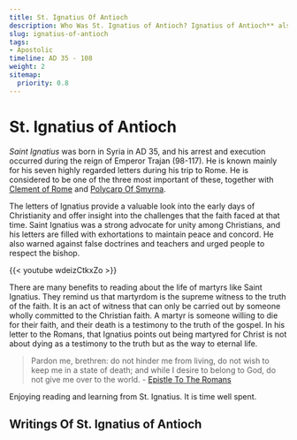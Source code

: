 ```yaml
---
title: St. Ignatius Of Antioch
description: Who Was St. Ignatius of Antioch? Ignatius of Antioch** also known as Ignatius Theophorus meaning "the God-bearing"), was an early Christian writer and Patriarch of Antioch. While en route to Rome, where he met his martyrdom, Ignatius wrote a series of letters.
slug: ignatius-of-antioch
tags:
- Apostolic
timeline: AD 35 - 108
weight: 2
sitemap:
  priority: 0.8
---
```

# St. Ignatius of Antioch
*Saint Ignatius* was born in Syria in AD 35, and his arrest and execution occurred during the reign of Emperor Trajan (98-117). He is known mainly for his seven highly regarded letters during his trip to Rome. He is considered to be one of the three most important of these, together with [Clement of Rome](/apostolic-fathers/clement-of-rome/) and [Polycarp Of Smyrna](/apostolic-fathers/polycarp-of-smyrna/). 

The letters of Ignatius provide a valuable look into the early days of Christianity and offer insight into the challenges that the faith faced at that time. Saint Ignatius was a strong advocate for unity among Christians, and his letters are filled with exhortations to maintain peace and concord. He also warned against false doctrines and teachers and urged people to respect the bishop.

{{< youtube wdeizCtkxZo >}}

There are many benefits to reading about the life of martyrs like Saint Ignatius. They remind us that martyrdom is the supreme witness to the truth of the faith. It is an act of witness that can only be carried out by someone wholly committed to the Christian faith. A martyr is someone willing to die for their faith, and their death is a testimony to the truth of the gospel. In his letter to the Romans, that Ignatius points out being martyred for Christ is not about dying as a testimony to the truth but as the way to eternal life.

> Pardon me, brethren: do not hinder me from living, do not wish to keep me in a state of death; and while I desire to belong to God, do not give me over to the world. - [Epistle To The Romans](/apostolic-fathers/ignatius-of-antioch/romans/#6-by-death-i-shall-attain-true-life)

Enjoying reading and learning from St. Ignatius. It is time well spent.

## Writings Of St. Ignatius of Antioch